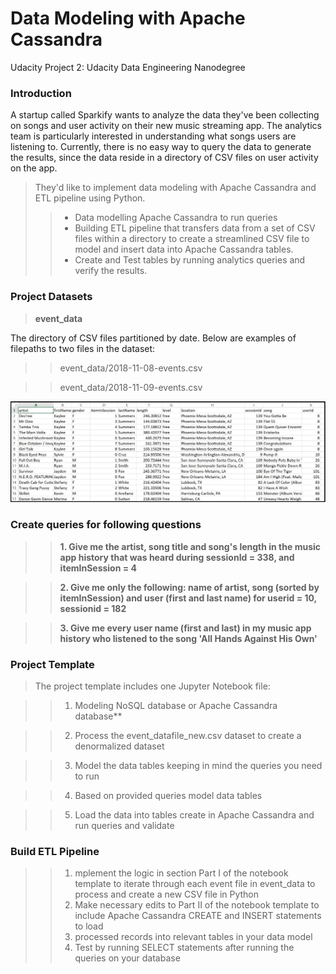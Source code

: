 # Data Modeling with Apache Cassandra

Udacity Project 2: Udacity Data Engineering Nanodegree

### **Introduction**
A startup called Sparkify wants to analyze the data they've been collecting on songs and user activity on their new music streaming app. The analytics team is particularly interested in understanding what songs users are listening to. Currently, there is no easy way to query the data to generate the results, since the data reside in a directory of CSV files on user activity on the app.


>They'd like to implement data modeling with Apache Cassandra and ETL pipeline using Python.
>> - Data modelling Apache Cassandra to run queries
>> - Building ETL pipeline that transfers data from a set of CSV files within a directory to create a streamlined CSV file to model and insert data into Apache Cassandra tables.
>> - Create and Test tables by running analytics queries and verify the results.



### **Project Datasets**

> **event_data**

The directory of CSV files partitioned by date. Below are examples of filepaths to two files in the dataset: 


>> event_data/2018-11-08-events.csv

>> event_data/2018-11-09-events.csv

<img src="image_event_datafile_new.jpg">


### Create queries for following questions 

>> **1. Give me the artist, song title and song's length in the music app history that was heard during  sessionId = 338, and itemInSession  = 4**

>> **2. Give me only the following: name of artist, song (sorted by itemInSession) and user (first and last name) for userid = 10, sessionid = 182**
    
>> **3. Give me every user name (first and last) in my music app history who listened to the song 'All Hands Against His Own'**


### **Project Template**

> The project template includes one Jupyter Notebook file:

>> 1. Modeling NoSQL database or Apache Cassandra database**

>> 2. Process the event_datafile_new.csv dataset to create a denormalized dataset

>> 3. Model the data tables keeping in mind the queries you need to run

>> 4. Based on provided queries model data tables

>> 5. Load the data into tables create in Apache Cassandra and run queries and validate


### **Build ETL Pipeline**

>> 1. mplement the logic in section Part I of the notebook template to iterate through each event file in event_data to process and create a new CSV file in Python
>> 1. Make necessary edits to Part II of the notebook template to include Apache Cassandra CREATE and INSERT statements to load 
>> 1. processed records into relevant tables in your data model
>> 1. Test by running SELECT statements after running the queries on your database
